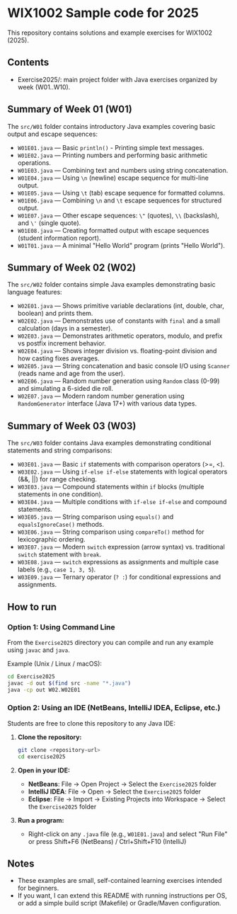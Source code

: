 # WIX1002 Sample code for 2025

This repository contains solutions and example exercises for WIX1002 (2025).

Contents
--------
- Exercise2025/: main project folder with Java exercises organized by week (W01..W10).

Summary of Week 01 (W01)
-------------------------
The `src/W01` folder contains introductory Java examples covering basic output and escape sequences:

- `W01E01.java` — Basic `println()` - Printing simple text messages.
- `W01E02.java` — Printing numbers and performing basic arithmetic operations.
- `W01E03.java` — Combining text and numbers using string concatenation.
- `W01E04.java` — Using `\n` (newline) escape sequence for multi-line output.
- `W01E05.java` — Using `\t` (tab) escape sequence for formatted columns.
- `W01E06.java` — Combining `\n` and `\t` escape sequences for structured output.
- `W01E07.java` — Other escape sequences: `\"` (quotes), `\\` (backslash), and `\'` (single quote).
- `W01E08.java` — Creating formatted output with escape sequences (student information report).
- `W01T01.java` — A minimal "Hello World" program (prints "Hello World").

Summary of Week 02 (W02)
-------------------------
The `src/W02` folder contains simple Java examples demonstrating basic language features:

- `W02E01.java` — Shows primitive variable declarations (int, double, char, boolean) and prints them.
- `W02E02.java` — Demonstrates use of constants with `final` and a small calculation (days in a semester).
- `W02E03.java` — Demonstrates arithmetic operators, modulo, and prefix vs postfix increment behavior.
- `W02E04.java` — Shows integer division vs. floating-point division and how casting fixes averages.
- `W02E05.java` — String concatenation and basic console I/O using `Scanner` (reads name and age from the user).
- `W02E06.java` — Random number generation using `Random` class (0-99) and simulating a 6-sided die roll.
- `W02E07.java` — Modern random number generation using `RandomGenerator` interface (Java 17+) with various data types.

Summary of Week 03 (W03)
-------------------------
The `src/W03` folder contains Java examples demonstrating conditional statements and string comparisons:

- `W03E01.java` — Basic `if` statements with comparison operators (>=, <).
- `W03E02.java` — Using `if-else if-else` statements with logical operators (&&, ||) for range checking.
- `W03E03.java` — Compound statements within `if` blocks (multiple statements in one condition).
- `W03E04.java` — Multiple conditions with `if-else if-else` and compound statements.
- `W03E05.java` — String comparison using `equals()` and `equalsIgnoreCase()` methods.
- `W03E06.java` — String comparison using `compareTo()` method for lexicographic ordering.
- `W03E07.java` — Modern `switch` expression (arrow syntax) vs. traditional `switch` statement with `break`.
- `W03E08.java` — `switch` expressions as assignments and multiple case labels (e.g., `case 1, 3, 5`).
- `W03E09.java` — Ternary operator (`? :`) for conditional expressions and assignments.

How to run
----------

### Option 1: Using Command Line
From the `Exercise2025` directory you can compile and run any example using `javac` and `java`.

Example (Unix / Linux / macOS):

```bash
cd Exercise2025
javac -d out $(find src -name "*.java")
java -cp out W02.W02E01
```

### Option 2: Using an IDE (NetBeans, IntelliJ IDEA, Eclipse, etc.)
Students are free to clone this repository to any Java IDE:

1. **Clone the repository:**
   ```bash
   git clone <repository-url>
   cd exercise2025
   ```

2. **Open in your IDE:**
   - **NetBeans**: File → Open Project → Select the `Exercise2025` folder
   - **IntelliJ IDEA**: File → Open → Select the `Exercise2025` folder
   - **Eclipse**: File → Import → Existing Projects into Workspace → Select the `Exercise2025` folder

3. **Run a program:**
   - Right-click on any `.java` file (e.g., `W01E01.java`) and select "Run File" or press Shift+F6 (NetBeans) / Ctrl+Shift+F10 (IntelliJ)

Notes
-----
- These examples are small, self-contained learning exercises intended for beginners.
- If you want, I can extend this README with running instructions per OS, or add a simple build script (Makefile) or Gradle/Maven configuration.

